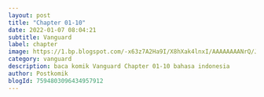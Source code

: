 ```yaml
---
layout: post 
title: "Chapter 01-10"
date: 2022-01-07 08:04:21
subtitle: Vanguard
label: chapter
image: https://1.bp.blogspot.com/-x63z7A2Ha9I/X8hXak4lnxI/AAAAAAAANrQ/J1hulO7lPEsZptCX_QA3y_Zbc56VNBfYQCLcBGAsYHQ/s72-c/Vanguard.jpg
category: vanguard
description: baca komik Vanguard Chapter 01-10 bahasa indonesia 
author: Postkomik
blogId: 7594803096434957912
---
```

